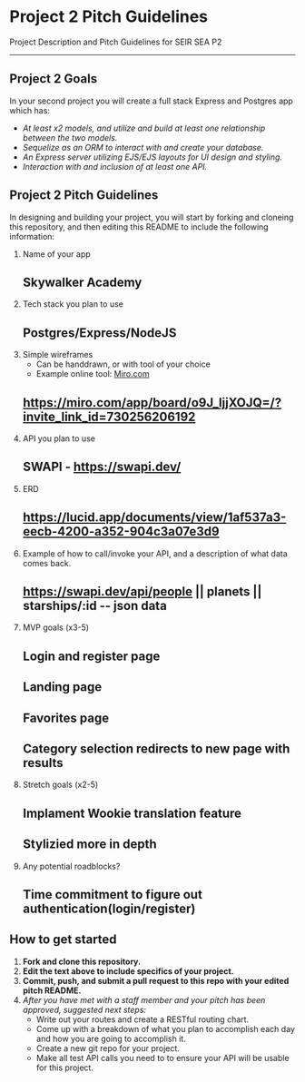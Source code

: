 # Project 2 Pitch Guidelines
Project Description and Pitch Guidelines for SEIR SEA P2

---
## Project 2 Goals

In your second project you will create a full stack Express and Postgres app which has:
- *At least x2 models, and utilize and build at least one relationship between the two models.*
- *Sequelize as an ORM to interact with and create your database.*
- *An Express server utilizing EJS/EJS layouts for UI design and styling.*
- *Interaction with and inclusion of at least one API.*

## Project 2 Pitch Guidelines

In designing and building your project, you will start by forking and cloneing this repository, and then editing this README to include the following information: 
1. Name of your app
     ## Skywalker Academy
2. Tech stack you plan to use
     ## Postgres/Express/NodeJS
3. Simple wireframes
     * Can be handdrawn, or with tool of your choice
     * Example online tool: [Miro.com](https://miro.com/)
     ## https://miro.com/app/board/o9J_ljjXOJQ=/?invite_link_id=730256206192
5. API you plan to use
     ## SWAPI - https://swapi.dev/
6. ERD
     ## https://lucid.app/documents/view/1af537a3-eecb-4200-a352-904c3a07e3d9
7. Example of how to call/invoke your API, and a description of what data comes back.
     ## https://swapi.dev/api/people || planets || starships/:id -- json data
8. MVP goals (x3-5)
     ## Login and register page
     ## Landing page
     ## Favorites page
     ## Category selection redirects to new page with results
9. Stretch goals (x2-5)
     ## Implament Wookie translation feature
     ## Stylizied more in depth
10. Any potential roadblocks?
     ## Time commitment to figure out authentication(login/register)

## How to get started
1. **Fork and clone this repository.**
2. **Edit the text above to include specifics of your project.**
3. **Commit, push, and submit a pull request to this repo with your edited pitch README.**
4. *After you have met with a staff member and your pitch has been approved, suggested next steps:*
      * Write out your routes and create a RESTful routing chart.
      * Come up with a breakdown of what you plan to accomplish each day and how you are going to accomplish it.
      * Create a new git repo for your project. 
      * Make all test API calls you need to to ensure your API will be usable for this project. 
      




